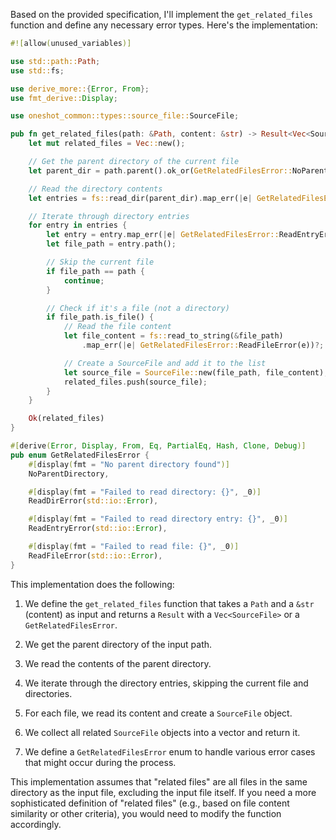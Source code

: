Based on the provided specification, I'll implement the `get_related_files` function and define any necessary error types. Here's the implementation:

```rust
#![allow(unused_variables)]

use std::path::Path;
use std::fs;

use derive_more::{Error, From};
use fmt_derive::Display;

use oneshot_common::types::source_file::SourceFile;

pub fn get_related_files(path: &Path, content: &str) -> Result<Vec<SourceFile>, GetRelatedFilesError> {
    let mut related_files = Vec::new();

    // Get the parent directory of the current file
    let parent_dir = path.parent().ok_or(GetRelatedFilesError::NoParentDirectory)?;

    // Read the directory contents
    let entries = fs::read_dir(parent_dir).map_err(|e| GetRelatedFilesError::ReadDirError(e))?;

    // Iterate through directory entries
    for entry in entries {
        let entry = entry.map_err(|e| GetRelatedFilesError::ReadEntryError(e))?;
        let file_path = entry.path();

        // Skip the current file
        if file_path == path {
            continue;
        }

        // Check if it's a file (not a directory)
        if file_path.is_file() {
            // Read the file content
            let file_content = fs::read_to_string(&file_path)
                .map_err(|e| GetRelatedFilesError::ReadFileError(e))?;

            // Create a SourceFile and add it to the list
            let source_file = SourceFile::new(file_path, file_content);
            related_files.push(source_file);
        }
    }

    Ok(related_files)
}

#[derive(Error, Display, From, Eq, PartialEq, Hash, Clone, Debug)]
pub enum GetRelatedFilesError {
    #[display(fmt = "No parent directory found")]
    NoParentDirectory,

    #[display(fmt = "Failed to read directory: {}", _0)]
    ReadDirError(std::io::Error),

    #[display(fmt = "Failed to read directory entry: {}", _0)]
    ReadEntryError(std::io::Error),

    #[display(fmt = "Failed to read file: {}", _0)]
    ReadFileError(std::io::Error),
}
```

This implementation does the following:

1. We define the `get_related_files` function that takes a `Path` and a `&str` (content) as input and returns a `Result` with a `Vec<SourceFile>` or a `GetRelatedFilesError`.

2. We get the parent directory of the input path.

3. We read the contents of the parent directory.

4. We iterate through the directory entries, skipping the current file and directories.

5. For each file, we read its content and create a `SourceFile` object.

6. We collect all related `SourceFile` objects into a vector and return it.

7. We define a `GetRelatedFilesError` enum to handle various error cases that might occur during the process.

This implementation assumes that "related files" are all files in the same directory as the input file, excluding the input file itself. If you need a more sophisticated definition of "related files" (e.g., based on file content similarity or other criteria), you would need to modify the function accordingly.
